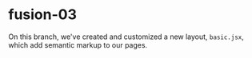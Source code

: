# fusion-03

On this branch, we've created and customized a new layout, `basic.jsx`, which add semantic markup to our pages.
